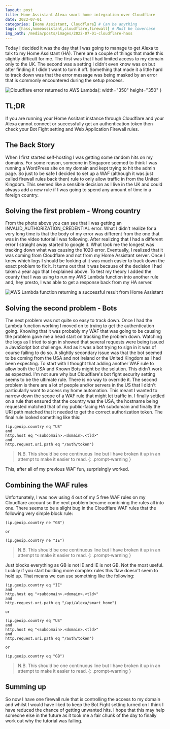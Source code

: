 ```yaml
---
layout: post
title: Home Assistant Alexa smart home integration over Cloudflare
date: 2022-07-01
categories: [Home Assistant, Cloudflare] # Can be anything
tags: [hass,homeassistant,cloudflare,firewall] # Must be lowercase
img_path: /media/posts/images/2022-07-01-cloudflare-hass
---
```


Today I decided it was the day that I was going to manage to get Alexa to talk to my Home Assistant (HA). There are a couple of things that made this slightly difficult for me. The first was that I had limited access to my domain only to the UK. The second was a setting I didn't even know was on but after finding it I didn't want to turn it off. Something that made it a little hard to track down was that the error message was being masked by an error that is commonly encountered during the setup process.

![Cloudflare error returned to AWS Lambda](cfhasserror.jpg){: width="350" height="350" }

## TL;DR
If you are running your Home Assitant instance through Cloudflare and your Alexa cannot connect or successfully get an authentication token then check your Bot Fight setting and Web Application Firewall rules.

## The Back Story
When I first started self-hosting I was getting some random hits on my domains. For some reason, someone in Singapore seemed to think I was running a WordPress site on my domain and kept trying to hit the admin page. So just to be safe I decided to set up a WAF (although it was just called firewall rules back then) rule to only allow traffic in from the United Kingdom. This seemed like a sensible decision as I live in the UK and could always add a new rule if I was going to spend any amount of time in a foreign country.

## Solving the first problem - Wrong country
From the photo above you can see that I was getting an INVALID_AUTHORIZATION_CREDENTIAL error. What I didn't realize for a very long time is that the body of my error was different from the one that was in the video tutorial I was following. After realizing that I had a different error I straight away started to google it. What took me the longest was tracking down what was causing the 1020 error. Eventually, I realized that it was coming from Cloudflare and not from my Home Assistant server. Once I knew which logs I should be looking at it was much easier to track down the exact problem to fix it. It turns out that it was because of the decision I had taken a year ago that I explained above. To test my theory I added the county that I was using to run my AWS Lambda function into another rule and, hey presto, I was able to get a response back from my HA server.

![AWS Lambda function returning a successful result from Home Assistant](lambda_success.PNG)

## Solving the second problem - Bots
The next problem was not quite so easy to track down. Once I had the Lambda function working I moved on to trying to get the authentication going. Knowing that it was probably my WAF that was going to be causing the problem gave me a head start on tracking the problem down. Watching the logs as I tried to sign in showed that several requests were being issued a JavaScript bot challenge. And as it was a bot trying to sign in it was of course failing to do so. A slightly secondary issue was that the bot seemed to be coming from the USA and not Ireland or the United Kingdom as I had been expecting.
To start with I thought that adding another WAF rule to allow both the USA and Known Bots might be the solution. This didn't work as expected.
I'm not sure why but Cloudflare's bot fight security setting seems to be the ultimate rule. There is no way to override it. The second problem is there are a lot of people and/or servers in the US that I didn't particularly want to access my home automation. This meant I wanted to narrow down the scope of a WAF rule that might let traffic in. I finally settled on a rule that ensured that the country was the USA, the hostname being requested matched that of my public-facing HA subdomain and finally the URI path matched that it needed to get the correct authorization token. The final rule looked something like this:
```
(ip.geoip.country eq "US"
and
http.host eq "<subdomain>.<domain>.<tld>"
and
http.request.uri.path eq "/auth/token")
```
>N.B. This should be one continuous line but I have broken it up in an attempt to make it easier to read.
{: .prompt-warning }

This, after all of my previous WAF fun, surprisingly worked.

## Combining the WAF rules
Unfortunately, I was now using 4 out of my 5 free WAF rules on my Cloudflare account so the next problem became combining the rules all into one. There seems to be a slight bug in the Cloudflare WAF rules that the following very simple block rule:
```
(ip.geoip.country ne "GB") 

or 

(ip.geoip.country ne "IE")
```
>N.B. This should be one continuous line but I have broken it up in an attempt to make it easier to read.
{: .prompt-warning }

Just blocks everything as GB is not IE and IE is not GB. Not the most useful. Luckily if you start building more complex rules this flaw doesn't seem to hold up. That means we can use something like the following:


```
(ip.geoip.country eq "IE"
and
http.host eq "<subdomain>.<domain>.<tld>"
and
http.request.uri.path eq "/api/alexa/smart_home")

or

(ip.geoip.country eq "US"
and
http.host eq "<subdomain>.<domain>.<tld>"
and
http.request.uri.path eq "/auth/token")

or

(ip.geoip.country eq "GB")
```
> N.B. This should be one continuous line but I have broken it up in an attempt to make it easier to read.
{: .prompt-warning }

## Summing up
So now I have one firewall rule that is controlling the access to my domain and whilst I would have liked to keep the Bot Fight setting turned on I think I have reduced the chance of getting unwanted hits. I hope that this may help someone else in the future as it took me a fair chunk of the day to finally work out why the tutorial was failing.